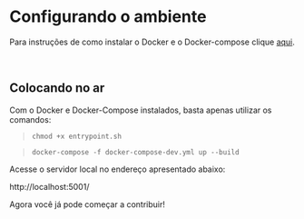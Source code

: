 # Configurando o ambiente
Para instruções de como instalar o Docker e o Docker-compose clique [aqui](https://github.com/Kalkuli/2018.2-Kalkuli_Front-End/blob/master/README.md).


<br>

## Colocando no ar
Com o Docker e Docker-Compose instalados, basta apenas utilizar os comandos:

> ```chmod +x entrypoint.sh```

> ```docker-compose -f docker-compose-dev.yml up --build```

Acesse o servidor local no endereço apresentado abaixo:

http://localhost:5001/


Agora você já pode começar a contribuir!
